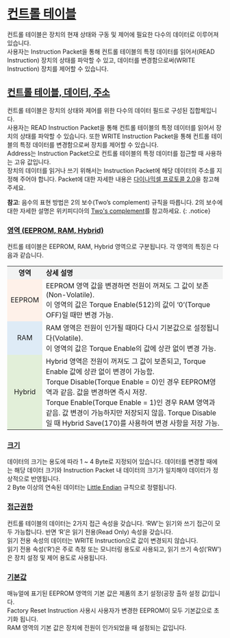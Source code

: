 
# [컨트롤 테이블](#컨트롤-테이블)

컨트롤 테이블은 장치의 현재 상태와 구동 및 제어에 필요한 다수의 데이터로 이루어져 있습니다.  
사용자는 Instruction Packet을 통해 컨트롤 테이블의 특정 데이터를 읽어서(READ Instruction) 장치의 상태를 파악할 수 있고, 데이터를 변경함으로써(WRITE Instruction) 장치를 제어할 수 있습니다.

## [컨트롤 테이블, 데이터, 주소](#컨트롤-테이블-데이터-주소)
컨트롤 테이블은 장치의 상태와 제어를 위한 다수의 데이터 필드로 구성된 집합체입니다.  
사용자는 READ Instruction Packet을 통해 컨트롤 테이블의 특정 데이터를 읽어서 장치의 상태를 파악할 수 있습니다. 또한 WRITE Instruction Packet을 통해 컨트롤 테이블의 특정 데이터를 변경함으로써 장치를 제어할 수 있습니다.  
Address는 Instruction Packet으로 컨트롤 테이블의 특정 데이터를 접근할 때 사용하는 고유 값입니다.  
장치의 데이터를 읽거나 쓰기 위해서는 Instruction Packet에 해당 데이터의 주소를 지정해 주어야 합니다. Packet에 대한 자세한 내용은 [다이나믹셀 프로토콜 2.0]을 참고해 주세요.  

**참고**: 음수의 표현 방법은 2의 보수(Two’s complement) 규칙을 따릅니다. 2의 보수에 대한 자세한 설명은 위키피디아의 [Two's complement]를 참고하세요.
{: .notice}


### [영역 (EEPROM, RAM, Hybrid)](#영역-eeprom-ram-hybrid)
컨트롤 테이블은 EEPROM, RAM, Hybrid 영역으로 구분됩니다. 각 영역의 특징은 다음과 같습니다.

<!-- 분홍 : #fef1e9, 파랑 : #deebf6, 초록 : #e2efd9 -->

<table>
    <tr bgcolor= "#f2f3f3">
        <td align="center"><b>영역</b></td>
        <td><b>상세 설명</b></td>
    </tr>
    <tr>
        <td align="center" bgcolor= "#fef1e9" >EEPROM</td>
        <td>EEPROM 영역 값을 변경하면 전원이 꺼져도 그 값이 보존 (Non-Volatile).<br />
            이 영역의 값은 Torque Enable(512)의 값이 ‘0’(Torque OFF)일 때만 변경 가능.
        </td>
    </tr>
    <tr>
        <td align="center" bgcolor= "#deebf6" >RAM</td>
        <td>RAM 영역은 전원이 인가될 때마다 다시 기본값으로 설정됩니다(Volatile).<br />
            이 영역의 값은 Torque Enable의 값에 상관 없이 변경 가능.
        </td>
    </tr>
    <tr>
        <td align="center" bgcolor= "#e2efd9" >Hybrid</td>
        <td>Hybrid 영역은 전원이 꺼져도 그 값이 보존되고, Torque Enable 값에 상관 없이 변경이 가능함.<br />
            Torque Disable(Torque Enable = 0)인 경우 EEPROM영역과 같음. 값을 변경하면 즉시 저장.<br />
            Torque Enable(Torque Enable = 1)인 경우 RAM 영역과 같음. 값 변경이 가능하지만 저장되지 않음. Torque Disable일 때 Hybrid Save(170)를 사용하여 변경 사항을 저장 가능.
        </td>
    </tr>
</table>


### [크기](#크기)
데이터의 크기는 용도에 따라 1 ~ 4 Byte로 지정되어 있습니다. 데이터를 변경할 때에는 해당 데이터 크기와 Instruction Packet 내 데이터의 크기가 일치해야 데이터가 정상적으로 반영됩니다.   
2 Byte 이상의 연속된 데이터는 [Little Endian] 규칙으로 정렬됩니다.

### [접근권한](#접근권한)
컨트롤 테이블의 데이터는 2가지 접근 속성을 갖습니다. ‘RW’는 읽기와 쓰기 접근이 모두 가능합니다. 반면 ‘R’은 읽기 전용(Read Only) 속성을 갖습니다.   
읽기 전용 속성의 데이터는 WRITE Instruction으로 값이 변경되지 않습니다.  
읽기 전용 속성(‘R’)은 주로 측정 또는 모니터링 용도로 사용되고, 읽기 쓰기 속성(‘RW’)은 장치 설정 및 제어 용도로 사용됩니다.

### [기본값](#기본값)
매뉴얼에 표기된 EEPROM 영역의 기본 값은 제품의 초기 설정(공장 출하 설정 값)입니다.  
Factory Reset Instruction 사용시 사용자가 변경한 EEPROM이 모두 기본값으로 초기화 됩니다.  
RAM 영역의 기본 값은 장치에 전원이 인가되었을 때 설정되는 값입니다.


[다이나믹셀 프로토콜 2.0]: /docs/kr/dxl/protocol2/
[Two's complement]: https://en.wikipedia.org/wiki/Two%27s_complement
[Little Endian]: https://en.wikipedia.org/wiki/Endianness#Little
